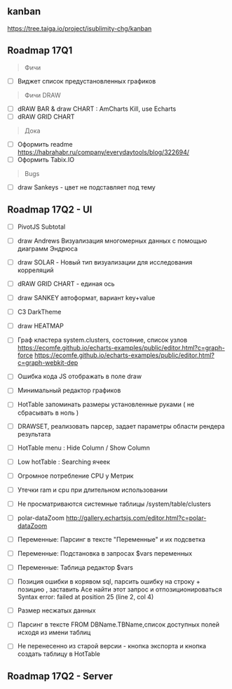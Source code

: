 ## kanban

https://tree.taiga.io/project/isublimity-chg/kanban


## Roadmap 17Q1

> Фичи
- [ ]  Виджет список предустановленных графиков

> Фичи DRAW
- [ ]  dRAW BAR & draw CHART : AmCharts Кill, use Echarts
- [ ]  dRAW GRID CHART

> Дока
- [ ]  Оформить readme https://habrahabr.ru/company/everydaytools/blog/322694/
- [ ]  Оформить Tabix.IO

> Bugs
- [ ]  draw Sankeys - цвет не подставляет под тему


## Roadmap 17Q2 - UI
- [ ]  PivotJS Subtotal
- [ ]  draw Andrews  Визуализация многомерных данных с помощью диаграмм Эндрюса
- [ ]  draw SOLAR  - Новый тип визуализации для исследования корреляций
- [ ]  dRAW GRID CHART - единая ось
- [ ]  draw SANKEY автоформат, вариант key+value
- [ ]  С3 DarkTheme
- [ ]  draw HEATMAP
- [ ]  Граф кластера system.clusters, состояние, список узлов https://ecomfe.github.io/echarts-examples/public/editor.html?c=graph-force https://ecomfe.github.io/echarts-examples/public/editor.html?c=graph-webkit-dep
- [ ]  Ошибка кода JS отображать в поле draw
- [ ]  Минимальный редактор графиков
- [ ]  HotTable запоминать размеры установленные руками ( не сбрасывать в ноль )
- [ ]  DRAWSET, реализовать парсер, задает параметры области рендера результата
- [ ]  HotTable menu : Hide Column / Show Column
- [ ]  Low hotTable : Searching ячеек
- [ ]  Огромное потребление CPU у Метрик
- [ ]  Утечки ram и cpu при длительном использовании
- [ ]  Не просматриваются системные таблицы /system/table/clusters
- [ ]  polar-dataZoom http://gallery.echartsjs.com/editor.html?c=polar-dataZoom
- [ ]  Переменные: Парсинг в тексте "Переменные" и их подсветка
- [ ]  Переменные: Подстановка в запросах $vars переменных
- [ ]  Переменные: Таблица редактор $vars
- [ ]  Позиция ошибки в корявом sql, парсить ошибку на строку + позицию , заставить Ace найти этот запрос и отпозиционироваться Syntax error: failed at position 25 (line 2, col 4)
- [ ]  Размер несжатых данных
- [ ]  Парсинг в тексте FROM DBName.TBName,список доступных полей исходя из имени таблиц
- [ ]  Не перенесенно из старой версии - кнопка экспорта и кнопка создать таблицу в HotTable


## Roadmap 17Q2 - Server
